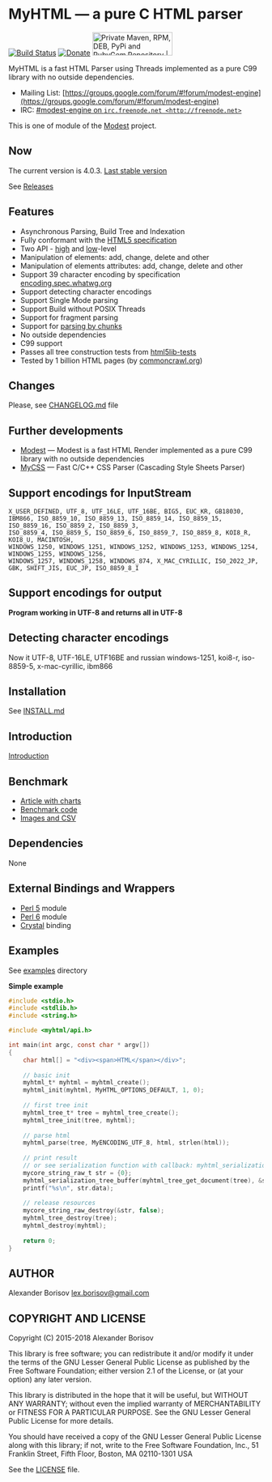 # MyHTML — a pure C HTML parser

[![Build Status](https://travis-ci.org/lexborisov/myhtml.svg?branch=master)](https://travis-ci.org/lexborisov/myhtml)
[![Donate](https://img.shields.io/badge/Donate-PayPal-blue.svg)](https://www.paypal.com/cgi-bin/webscr?cmd=_s-xclick&hosted_button_id=L59E49K2NVUHE)
<a href="https://packagecloud.io/"><img alt="Private Maven, RPM, DEB, PyPi and RubyGem Repository | packagecloud" height="46" src="https://packagecloud.io/images/packagecloud-badge.png" width="158" /></a>

MyHTML is a fast HTML Parser using Threads implemented as a pure C99 library with no outside dependencies.

* Mailing List: [https://groups.google.com/forum/#!forum/modest-engine](https://groups.google.com/forum/#!forum/modest-engine)
* IRC: [#modest-engine on `irc.freenode.net <http://freenode.net>`](http://webchat.freenode.net?channels=%23modest-engine)

This is one of module of the [Modest] project.

## Now

The current version is 4.0.3. [Last stable version](https://github.com/lexborisov/myhtml/releases/latest)

See [Releases](https://github.com/lexborisov/myhtml/releases)

## Features

- Asynchronous Parsing, Build Tree and Indexation
- Fully conformant with the [HTML5 specification]
- Two API - [high] and [low]-level
- Manipulation of elements: add, change, delete and other
- Manipulation of elements attributes: add, change, delete and other
- Support 39 character encoding by specification [encoding.spec.whatwg.org]
- Support detecting character encodings
- Support Single Mode parsing
- Support Build without POSIX Threads
- Support for fragment parsing
- Support for [parsing by chunks]
- No outside dependencies
- C99 support
- Passes all tree construction tests from [html5lib-tests]
- Tested by 1 billion HTML pages (by [commoncrawl.org])

## Changes
Please, see [CHANGELOG.md] file

## Further developments

- [Modest] — Modest is a fast HTML Render implemented as a pure C99 library with no outside dependencies
- [MyCSS] — Fast C/C++ CSS Parser (Cascading Style Sheets Parser) 

## Support encodings for InputStream

```text
X_USER_DEFINED, UTF_8, UTF_16LE, UTF_16BE, BIG5, EUC_KR, GB18030,
IBM866, ISO_8859_10, ISO_8859_13, ISO_8859_14, ISO_8859_15, ISO_8859_16, ISO_8859_2, ISO_8859_3,
ISO_8859_4, ISO_8859_5, ISO_8859_6, ISO_8859_7, ISO_8859_8, KOI8_R, KOI8_U, MACINTOSH,
WINDOWS_1250, WINDOWS_1251, WINDOWS_1252, WINDOWS_1253, WINDOWS_1254, WINDOWS_1255, WINDOWS_1256,
WINDOWS_1257, WINDOWS_1258, WINDOWS_874, X_MAC_CYRILLIC, ISO_2022_JP, GBK, SHIFT_JIS, EUC_JP, ISO_8859_8_I
```

## Support encodings for output

**Program working in UTF-8 and returns all in UTF-8**

## Detecting character encodings

Now it UTF-8, UTF-16LE, UTF16BE and russian windows-1251,  koi8-r, iso-8859-5, x-mac-cyrillic, ibm866

## Installation

See [INSTALL.md](https://github.com/lexborisov/myhtml/blob/master/INSTALL.md)

## Introduction

[Introduction]

## Benchmark

- [Article with charts]
- [Benchmark code]
- [Images and CSV]

## Dependencies

None

## External Bindings and Wrappers

- [Perl 5] module
- [Perl 6] module
- [Crystal] binding

## Examples

See [examples] directory

**Simple example**

```c
#include <stdio.h>
#include <stdlib.h>
#include <string.h>

#include <myhtml/api.h>

int main(int argc, const char * argv[])
{
    char html[] = "<div><span>HTML</span></div>";
    
    // basic init
    myhtml_t* myhtml = myhtml_create();
    myhtml_init(myhtml, MyHTML_OPTIONS_DEFAULT, 1, 0);
    
    // first tree init
    myhtml_tree_t* tree = myhtml_tree_create();
    myhtml_tree_init(tree, myhtml);
    
    // parse html
    myhtml_parse(tree, MyENCODING_UTF_8, html, strlen(html));
    
    // print result
    // or see serialization function with callback: myhtml_serialization_tree_callback
    mycore_string_raw_t str = {0};
    myhtml_serialization_tree_buffer(myhtml_tree_get_document(tree), &str);
    printf("%s\n", str.data);
    
    // release resources
    mycore_string_raw_destroy(&str, false);
    myhtml_tree_destroy(tree);
    myhtml_destroy(myhtml);
    
    return 0;
}
```

## AUTHOR

Alexander Borisov <lex.borisov@gmail.com>

## COPYRIGHT AND LICENSE

Copyright (C) 2015-2018 Alexander Borisov

This library is free software; you can redistribute it and/or modify it under the terms of the GNU Lesser General Public License as published by the Free Software Foundation; either version 2.1 of the License, or (at your option) any later version.

This library is distributed in the hope that it will be useful, but WITHOUT ANY WARRANTY; without even the implied warranty of MERCHANTABILITY or FITNESS FOR A PARTICULAR PURPOSE.  See the GNU Lesser General Public License for more details.

You should have received a copy of the GNU Lesser General Public License along with this library; if not, write to the Free Software Foundation, Inc., 51 Franklin Street, Fifth Floor, Boston, MA  02110-1301 USA

See the [LICENSE] file.


[HTML5 specification]: https://html.spec.whatwg.org/multipage/
[Modest]: https://github.com/lexborisov/Modest
[high]: https://github.com/lexborisov/myhtml/blob/master/include/myhtml/api.h
[low]: https://github.com/lexborisov/myhtml/tree/master/include/myhtml
[examples]: https://github.com/lexborisov/myhtml/tree/master/examples
[parsing by chunks]: https://github.com/lexborisov/myhtml/blob/master/examples/myhtml/chunks_high_level.c
[encoding.spec.whatwg.org]: https://encoding.spec.whatwg.org/
[html5lib-tests]: https://github.com/html5lib/html5lib-tests
[commoncrawl.org]: http://commoncrawl.org/
[MyCSS]: https://github.com/lexborisov/mycss
[CHANGELOG.md]: https://github.com/lexborisov/myhtml/blob/master/CHANGELOG.md
[Perl 5]: https://metacpan.org/release/HTML-MyHTML
[Perl 6]: https://github.com/MadcapJake/p6-MyHTML
[Crystal]: https://github.com/kostya/myhtml
[Introduction]: http://lexborisov.github.io/myhtml/
[Article with charts]: http://lexborisov.github.io/benchmark-html-persers/
[Benchmark code]: https://github.com/lexborisov/benchmark-html-persers/tree/master
[Images and CSV]: https://github.com/lexborisov/benchmark-html-persers/tree/master/Results
[LICENSE]: https://github.com/lexborisov/myhtml/blob/master/LICENSE
